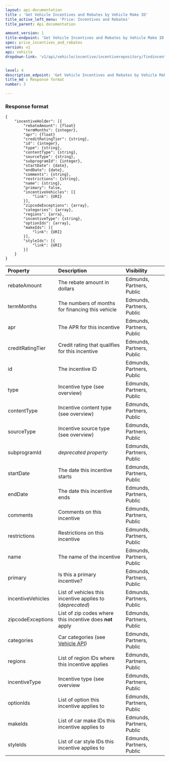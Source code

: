 ```yaml
---
layout: api-documentation
title : 'Get Vehicle Incentives and Rebates by Vehicle Make ID'
title_active_left_menu: 'Price: Incentives and Rebates'
title_parent: Api documentation

amount_version: 1
title-endpoint: 'Get Vehicle Incentives and Rebates by Vehicle Make ID'
spec: price_incentives_and_rebates
version: v1
api: vehicle
dropdown-link: 'v1/api/vehicle/incentive/incentiverepository/findincentivesbymakeid'


level: 4
description_edpoint: 'Get Vehicle Incentives and Rebates by Vehicle Make ID'
title_md : Response format
number: 3

---
```


### Response format

	{
	    "incentiveHolder": [{
	        "rebateAmount": {float}
	        "termMonths": {integer},
	        "apr": {float}
	        "creditRatingTier": {string},
	        "id": {integer},
	        "type": {string},
	        "contentType": {string},
	        "sourceType": {string},
	        "subprogramId": {integer},
	        "startDate": {date},
	        "endDate": {date},
	        "comments": {string},
	        "restrictions": {string},
	        "name": {string},
	        "primary": false,
	        "incentiveVehicles": [{
	            "link": {URI}
	        }],
	        "zipcodeExceptions": {array},
	        "categories": {array},
	        "regions": {arra},
	        "incentiveType": {string},
	        "optionIds": {array},
	        "makeIds": [{
	            "link": {URI}
	        }],
	        "styleIds": [{
	            "link": {URI}
	        }]
	    }
	}
	
| Property      	| Description                                              	| Visibility                |
|:------------------|:----------------------------------------------------------|:------------------------- |
| rebateAmount  	| The rebate amount in dollars			                   	| Edmunds, Partners, Public |
| termMonths		| The numbers of months for financing this vehicle         	| Edmunds, Partners, Public |
| apr				| The APR for this incentive			                   	| Edmunds, Partners, Public |
| creditRatingTier  | Credit rating that qualifies for this incentive          	| Edmunds, Partners, Public |
| id				| The incentive ID						                   	| Edmunds, Partners, Public |
| type  			| Incentive type (see overview)				                | Edmunds, Partners, Public |
| contentType  		| Incentive content type (see overview)		                | Edmunds, Partners, Public |
| sourceType  		| Incentive source type (see overview)				        | Edmunds, Partners, Public |
| subprogramId	 	| *deprecated property*				                   		| Edmunds, Partners, Public |
| startDate  		| The date this incentive starts		                   	| Edmunds, Partners, Public |
| endDate  			| The date this incentive ends			                   	| Edmunds, Partners, Public |
| comments  		| Comments on this incentive			                   	| Edmunds, Partners, Public |
| restrictions  	| Restrictions on this incentive			                   	| Edmunds, Partners, Public |
| name  			| The name of the incentive				                   	| Edmunds, Partners, Public |
| primary  			| Is this a primary incentive?			                   	| Edmunds, Partners, Public |
| incentiveVehicles | List of vehicles this incentive applies to (*deprecated*)	| Edmunds, Partners, Public |
| zipcodeExceptions | List of zip codes where this incentive does **not** apply | Edmunds, Partners, Public |
| categories		| Car categories (see [Vehicle API](/api-documentation/vehicle/))   	| Edmunds, Partners, Public |
| regions  			| List of region IDs where this incentive applies           	| Edmunds, Partners, Public |
| incentiveType  	| Incentive type (see overview			                   	| Edmunds, Partners, Public |
| optionIds  		| List of option this incentive applies to                 	| Edmunds, Partners, Public |
| makeIds  			| List of car make IDs this incentive applies to           	| Edmunds, Partners, Public |
| styleIds		  	| List of car style IDs this incentive applies to			| Edmunds, Partners, Public |


